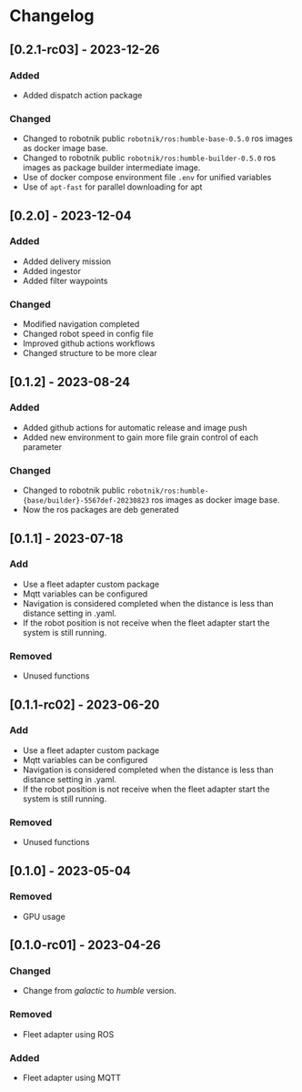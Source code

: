 # Changelog

## [0.2.1-rc03] - 2023-12-26

### Added
- Added dispatch action package

### Changed
- Changed to robotnik public `robotnik/ros:humble-base-0.5.0` ros images as docker image base.
- Changed to robotnik public `robotnik/ros:humble-builder-0.5.0` ros images as package builder intermediate image.
- Use of docker compose environment file `.env` for unified variables
- Use of `apt-fast` for parallel downloading for apt

## [0.2.0] - 2023-12-04

### Added
- Added delivery mission
- Added ingestor
- Added filter waypoints

### Changed
- Modified navigation completed
- Changed robot speed in config file
- Improved github actions workflows
- Changed structure to be more clear 


## [0.1.2] - 2023-08-24

### Added

- Added github actions for automatic release and image push
- Added new environment to gain more file grain control of each parameter

### Changed
- Changed to robotnik public `robotnik/ros:humble-{base/builder}-5567def-20230823` ros images as docker image base.
- Now the ros packages are deb generated


## [0.1.1] - 2023-07-18

### Add

- Use a fleet adapter custom package
- Mqtt variables can be configured
- Navigation is considered completed when the distance is less than distance setting in .yaml.
- If the robot position is not receive when the fleet adapter start the system is still running.

### Removed 

- Unused functions

## [0.1.1-rc02] - 2023-06-20

### Add

- Use a fleet adapter custom package
- Mqtt variables can be configured
- Navigation is considered completed when the distance is less than distance setting in .yaml.
- If the robot position is not receive when the fleet adapter start the system is still running.

### Removed 

- Unused functions

## [0.1.0] - 2023-05-04

### Removed

- GPU usage

## [0.1.0-rc01]  -  2023-04-26

### Changed 

-  Change from *galactic* to *humble* version.

### Removed

- Fleet adapter using ROS

### Added 

- Fleet adapter using MQTT
